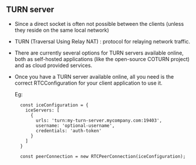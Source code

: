 ## TURN server

- Since a direct socket is often not possible between the clients (unless they reside on the same local network)
- TURN (Traversal Using Relay NAT) : protocol for relaying network traffic.

- There are currently several options for TURN servers available online, both as self-hosted applications (like the open-source COTURN project) and as cloud provided services.

- Once you have a TURN server available online, all you need is the correct RTCConfiguration for your client application to use it. 

    Eg:
    ```
      const iceConfiguration = {
        iceServers: [
          {
            urls: 'turn:my-turn-server.mycompany.com:19403',
            username: 'optional-username',
            credentials: 'auth-token'
          }
        ]
      }

      const peerConnection = new RTCPeerConnection(iceConfiguration);
    ```